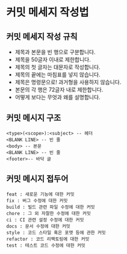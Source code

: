 # 커밋 메세지 작성법

## 커밋 메세지 작성 규칙

- 제목과 본문을 빈 행으로 구분합니다.
- 제목을 50글자 이내로 제한합니다.
- 제목의 첫 글자는 대문자로 작성합니다.
- 제목의 끝에는 마침표를 넣지 않습니다.
- 제목은 명령문으로! 과거형을 사용하지 않습니다.
- 본문의 각 행은 72글자 내로 제한합니다.
- 어떻게 보다는 무엇과 왜를 설명합니다.

## 커밋 메시지 구조

```
<type>(<scope>):<subject> -- 헤더
<BLANK LINE> -- 빈 줄
<body> -- 본문
<BLANK LINE> -- 빈 줄
<footer>-- 바닥 글
```

## 커밋 메시지 접두어

```
feat : 새로운 기능에 대한 커밋
fix : 버그 수정에 대한 커밋
build : 빌드 관련 파일 수정에 대한 커밋
chore : 그 외 자잘한 수정에 대한 커밋
ci : CI 관련 설정 수정에 대한 커밋
docs : 문서 수정에 대한 커밋
style : 코드 스타일 혹은 포맷 등에 관한 커밋
refactor : 코드 리팩토링에 대한 커밋
test : 테스트 코드 수정에 대한 커밋
```
